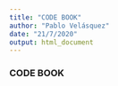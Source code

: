 ```yaml
---
title: "CODE BOOK"
author: "Pablo Velásquez"
date: "21/7/2020"
output: html_document
---
```


### CODE BOOK
